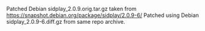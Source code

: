 Patched Debian sidplay_2.0.9.orig.tar.gz taken from https://snapshot.debian.org/package/sidplay/2.0.9-6/
Patched using Debian sidplay_2.0.9-6.diff.gz from same repo archive.
